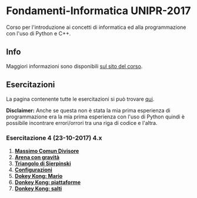 # Fondamenti-Informatica UNIPR-2017
Corso per l'introduzione ai concetti di informatica ed alla programmazione con l'uso di Python e C++.

## Info
Maggiori informazioni sono disponibili [sul sito del corso](https://tomamic.github.io/).

## Esercitazioni
La pagina contenente tutte le esercitazioni si può trovare  [qui](https://tomamic.github.io/esercizi-2017.html#1
).

**Disclaimer:** Anche se questa non è stata la mia prima esperienza di programmazione era la mia prima esperienza con l'uso di Python quindi è possibile incontrare errori/orrori tra una riga di codice e l'altra.

### Esercitazione 4 (23-10-2017) 4.x
 1. **[Massimo Comun Divisore](https://tomamic.github.io/esercizi-2017.html#33)**
 2. **[Arena con gravità](https://tomamic.github.io/esercizi-2017.html#34)**
 3. **[Triangolo di Sierpinski](https://tomamic.github.io/esercizi-2017.html#35)**
 4. **[Configurazioni](https://tomamic.github.io/esercizi-2017.html#36)**
 5. **[Dokey Kong: Mario](https://tomamic.github.io/esercizi-2017.html#37)**
 6. **[Donkey Kong: piattaforme](https://tomamic.github.io/esercizi-2017.html#38)**
 7. **[Donkey Kong: salti](https://tomamic.github.io/esercizi-2017.html#39)**
 
